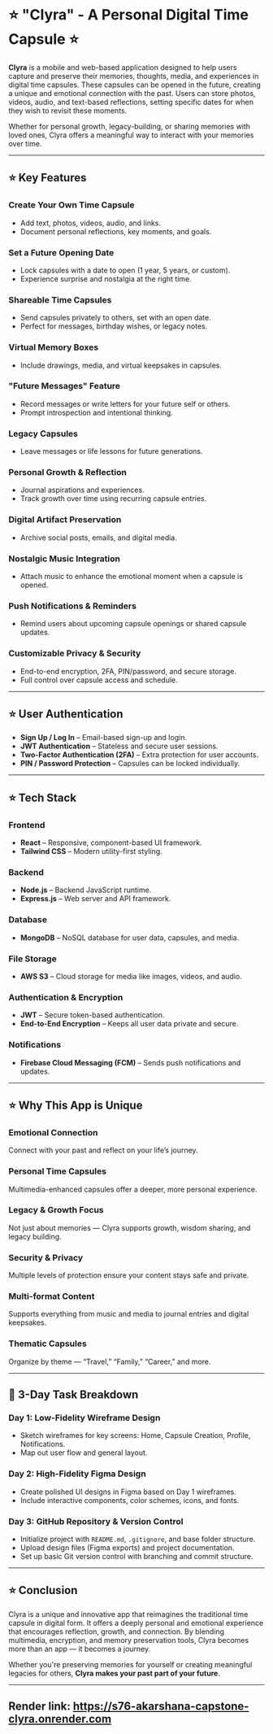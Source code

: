 # ⭐ "Clyra" - A Personal Digital Time Capsule ⭐

**Clyra** is a mobile and web-based application designed to help users capture and preserve their memories, thoughts, media, and experiences in digital time capsules. These capsules can be opened in the future, creating a unique and emotional connection with the past. Users can store photos, videos, audio, and text-based reflections, setting specific dates for when they wish to revisit these moments.

Whether for personal growth, legacy-building, or sharing memories with loved ones, Clyra offers a meaningful way to interact with your memories over time.

---

## ⭐ Key Features

### Create Your Own Time Capsule
- Add text, photos, videos, audio, and links.
- Document personal reflections, key moments, and goals.

### Set a Future Opening Date
- Lock capsules with a date to open (1 year, 5 years, or custom).
- Experience surprise and nostalgia at the right time.

### Shareable Time Capsules
- Send capsules privately to others, set with an open date.
- Perfect for messages, birthday wishes, or legacy notes.

### Virtual Memory Boxes
- Include drawings, media, and virtual keepsakes in capsules.

### "Future Messages" Feature
- Record messages or write letters for your future self or others.
- Prompt introspection and intentional thinking.

### Legacy Capsules
- Leave messages or life lessons for future generations.

### Personal Growth & Reflection
- Journal aspirations and experiences.
- Track growth over time using recurring capsule entries.

### Digital Artifact Preservation
- Archive social posts, emails, and digital media.

### Nostalgic Music Integration
- Attach music to enhance the emotional moment when a capsule is opened.

### Push Notifications & Reminders
- Remind users about upcoming capsule openings or shared capsule updates.

### Customizable Privacy & Security
- End-to-end encryption, 2FA, PIN/password, and secure storage.
- Full control over capsule access and schedule.

---

## ⭐ User Authentication

- **Sign Up / Log In** – Email-based sign-up and login.
- **JWT Authentication** – Stateless and secure user sessions.
- **Two-Factor Authentication (2FA)** – Extra protection for user accounts.
- **PIN / Password Protection** – Capsules can be locked individually.

---

## ⭐ Tech Stack

### Frontend
- **React** – Responsive, component-based UI framework.
- **Tailwind CSS** – Modern utility-first styling.

### Backend
- **Node.js** – Backend JavaScript runtime.
- **Express.js** – Web server and API framework.

### Database
- **MongoDB** – NoSQL database for user data, capsules, and media.

### File Storage
- **AWS S3** – Cloud storage for media like images, videos, and audio.

### Authentication & Encryption
- **JWT** – Secure token-based authentication.
- **End-to-End Encryption** – Keeps all user data private and secure.

### Notifications
- **Firebase Cloud Messaging (FCM)** – Sends push notifications and updates.

---

## ⭐ Why This App is Unique

### Emotional Connection
Connect with your past and reflect on your life’s journey.

### Personal Time Capsules
Multimedia-enhanced capsules offer a deeper, more personal experience.

### Legacy & Growth Focus
Not just about memories — Clyra supports growth, wisdom sharing, and legacy building.

### Security & Privacy
Multiple levels of protection ensure your content stays safe and private.

### Multi-format Content
Supports everything from music and media to journal entries and digital keepsakes.

### Thematic Capsules
Organize by theme — “Travel,” “Family,” “Career,” and more.

---

## 📆 3-Day Task Breakdown

### **Day 1: Low-Fidelity Wireframe Design**
- Sketch wireframes for key screens: Home, Capsule Creation, Profile, Notifications.
- Map out user flow and general layout.

### **Day 2: High-Fidelity Figma Design**
- Create polished UI designs in Figma based on Day 1 wireframes.
- Include interactive components, color schemes, icons, and fonts.

### **Day 3: GitHub Repository & Version Control**
- Initialize project with `README.md`, `.gitignore`, and base folder structure.
- Upload design files (Figma exports) and project documentation.
- Set up basic Git version control with branching and commit structure.

---

## ⭐ Conclusion

Clyra is a unique and innovative app that reimagines the traditional time capsule in digital form. It offers a deeply personal and emotional experience that encourages reflection, growth, and connection. By blending multimedia, encryption, and memory preservation tools, Clyra becomes more than an app — it becomes a journey.

Whether you're preserving memories for yourself or creating meaningful legacies for others, **Clyra makes your past part of your future**.

---
## Render link: https://s76-akarshana-capstone-clyra.onrender.com 
